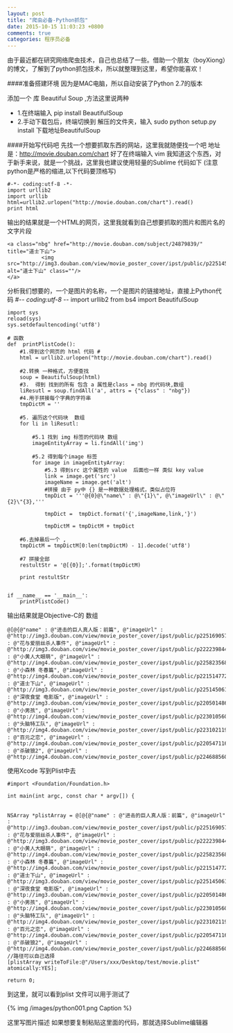 ```yaml
---
layout: post
title: "爬虫必备-Python抓包"
date: 2015-10-15 11:03:23 +0800
comments: true
categories: 程序员必备
---
```


 

由于最近都在研究网络爬虫技术，自己也总结了一些。借助一个朋友（boyXiong）的博文，了解到了python抓包技术，所以就整理到这里，希望你能喜欢！

####准备搭建环境 
因为是MAC电脑，所以自动安装了Python 2.7的版本


添加一个 库 Beautiful Soup ,方法这里说两种 

* 1.在终端输入 pip install BeautifulSoup
* 2.手动下载包后，终端切换到 解压的文件夹，输入 sudo python setup.py install 下载地址BeautifulSoup



<!--more-->




####开始写代码吧 
先找一个想要抓取东西的网站，这里我就随便找一个吧 地址是：http://movie.douban.com/chart
好了在终端输入 vim 我知道这个东西，对于新手来说，就是一个挑战，这里我也建议使用轻量的Sublime
代码如下 (注意python是严格的缩进,以下代码要顶格写)

	#-*- coding:utf-8 -*-
	import urllib2
	import urllib
	html=urllib2.urlopen("http://movie.douban.com/chart").read()
	print html

输出的结果就是一个HTML的网页，这里我就看到自己想要抓取的图片和图片名的文字片段

	<a class="nbg" href="http://movie.douban.com/subject/24879839/"  title="道士下山">
	           <img src="http://img3.douban.com/view/movie_poster_cover/ipst/public/p2251450614.jpg" alt="道士下山" class=""/>
	</a>

分析我们想要的，一个是图片的名称，一个是图片的链接地址，直接上Python代码
	#-*- coding:utf-8 -*-
	import urllib2
	from bs4 import BeautifulSoup
	
	import sys  
	reload(sys)  
	sys.setdefaultencoding('utf8')
	
	# 函数
	def  printPlistCode():
	    #1.得到这个网页的 html 代码 #
	    html = urllib2.urlopen("http://movie.douban.com/chart").read()
	
	    #2.转换 一种格式，方便查找
	    soup = BeautifulSoup(html)
	    #3.  得到 找到的所有 包含 a 属性是class = nbg 的代码块,数组
	    liResutl = soup.findAll('a', attrs = {"class" : "nbg"})
	    #4.用于拼接每个字典的字符串
	    tmpDictM = ''
	
	    #5. 遍历这个代码块  数组
	    for li in liResutl:
	
	        #5.1 找到 img 标签的代码块 数组
	        imageEntityArray = li.findAll('img')
	
	        #5.2 得到每个image 标签
	        for image in imageEntityArray:
	            #5.3 得到src 这个属性的 value  后面也一样 类似 key value
	            link = image.get('src')
	            imageName = image.get('alt')
	            #拼接 由于 py中 {} 是一种数据处理格式，类似占位符
	            tmpDict = '''@{0}@\"name\" : @\"{1}\", @\"imageUrl\" : @\"{2}\"{3},'''
	
	            tmpDict =  tmpDict.format('{',imageName,link,'}')
	
	            tmpDictM = tmpDictM + tmpDict
	
	    #6.去掉最后一个 , 
	    tmpDictM = tmpDictM[0:len(tmpDictM) - 1].decode('utf8')
	
	    #7 拼接全部
	    restultStr = '@[{0}];'.format(tmpDictM)
	
	    print restultStr
	
	
	if __name__ == '__main__':
	    printPlistCode()

输出结果就是Objective-C的 数组

	@[@{@"name" : @"进击的巨人真人版：前篇", @"imageUrl" : @"http://img3.douban.com/view/movie_poster_cover/ipst/public/p2251690571.jpg"},@{@"name" : @"花与爱丽丝杀人事件", @"imageUrl" : @"http://img3.douban.com/view/movie_poster_cover/ipst/public/p2222398443.jpg"},@{@"name" : @"小黄人大眼萌", @"imageUrl" : @"http://img4.douban.com/view/movie_poster_cover/ipst/public/p2258235689.jpg"},@{@"name" : @"小森林 冬春篇", @"imageUrl" : @"http://img4.douban.com/view/movie_poster_cover/ipst/public/p2215147728.jpg"},@{@"name" : @"道士下山", @"imageUrl" : @"http://img3.douban.com/view/movie_poster_cover/ipst/public/p2251450614.jpg"},@{@"name" : @"深夜食堂 电影版", @"imageUrl" : @"http://img3.douban.com/view/movie_poster_cover/ipst/public/p2205014862.jpg"},@{@"name" : @"小男孩", @"imageUrl" : @"http://img4.douban.com/view/movie_poster_cover/ipst/public/p2230105606.jpg"},@{@"name" : @"头脑特工队", @"imageUrl" : @"http://img4.douban.com/view/movie_poster_cover/ipst/public/p2231021196.jpg"},@{@"name" : @"百元之恋", @"imageUrl" : @"http://img4.douban.com/view/movie_poster_cover/ipst/public/p2205471169.jpg"},@{@"name" : @"杀破狼2", @"imageUrl" : @"http://img4.douban.com/view/movie_poster_cover/ipst/public/p2246885606.jpg"}];

使用Xcode 写到Plist中去
	
	#import <Foundation/Foundation.h>
	
	int main(int argc, const char * argv[]) {


    NSArray *plistArray = @[@{@"name" : @"进击的巨人真人版：前篇", @"imageUrl" : @"http://img3.douban.com/view/movie_poster_cover/ipst/public/p2251690571.jpg"},@{@"name" : @"花与爱丽丝杀人事件", @"imageUrl" : @"http://img3.douban.com/view/movie_poster_cover/ipst/public/p2222398443.jpg"},@{@"name" : @"小黄人大眼萌", @"imageUrl" : @"http://img4.douban.com/view/movie_poster_cover/ipst/public/p2258235689.jpg"},@{@"name" : @"小森林 冬春篇", @"imageUrl" : @"http://img4.douban.com/view/movie_poster_cover/ipst/public/p2215147728.jpg"},@{@"name" : @"道士下山", @"imageUrl" : @"http://img3.douban.com/view/movie_poster_cover/ipst/public/p2251450614.jpg"},@{@"name" : @"深夜食堂 电影版", @"imageUrl" : @"http://img3.douban.com/view/movie_poster_cover/ipst/public/p2205014862.jpg"},@{@"name" : @"小男孩", @"imageUrl" : @"http://img4.douban.com/view/movie_poster_cover/ipst/public/p2230105606.jpg"},@{@"name" : @"头脑特工队", @"imageUrl" : @"http://img4.douban.com/view/movie_poster_cover/ipst/public/p2231021196.jpg"},@{@"name" : @"百元之恋", @"imageUrl" : @"http://img4.douban.com/view/movie_poster_cover/ipst/public/p2205471169.jpg"},@{@"name" : @"杀破狼2", @"imageUrl" : @"http://img4.douban.com/view/movie_poster_cover/ipst/public/p2246885606.jpg"}];
    //路径可以自己选择
    [plistArray writeToFile:@"/Users/xxx/Desktop/test/movie.plist" atomically:YES];

    return 0;

到这里，就可以看到plist 文件可以用于测试了 




{% img /images/python001.png Caption %}  


这里写图片描述
如果想要复制粘贴这里面的代码，那就选择Sublime编辑器